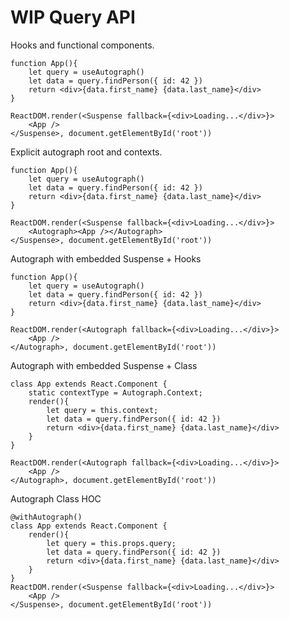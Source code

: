 # WIP Query API

Hooks and functional components.

    function App(){
        let query = useAutograph()
        let data = query.findPerson({ id: 42 })
        return <div>{data.first_name} {data.last_name}</div>
    }

    ReactDOM.render(<Suspense fallback={<div>Loading...</div>}>
        <App />
    </Suspense>, document.getElementById('root'))


Explicit autograph root and contexts.

    function App(){
        let query = useAutograph()
        let data = query.findPerson({ id: 42 })
        return <div>{data.first_name} {data.last_name}</div>
    }

    ReactDOM.render(<Suspense fallback={<div>Loading...</div>}>
        <Autograph><App /></Autograph>
    </Suspense>, document.getElementById('root'))


Autograph with embedded Suspense + Hooks


    function App(){
        let query = useAutograph()
        let data = query.findPerson({ id: 42 })
        return <div>{data.first_name} {data.last_name}</div>
    }

    ReactDOM.render(<Autograph fallback={<div>Loading...</div>}>
        <App />
    </Autograph>, document.getElementById('root'))


Autograph with embedded Suspense + Class

    class App extends React.Component {
        static contextType = Autograph.Context;
        render(){
            let query = this.context;
            let data = query.findPerson({ id: 42 })
            return <div>{data.first_name} {data.last_name}</div>
        }
    }

    ReactDOM.render(<Autograph fallback={<div>Loading...</div>}>
        <App />
    </Autograph>, document.getElementById('root'))


Autograph Class HOC

    @withAutograph()
    class App extends React.Component {
        render(){
            let query = this.props.query;
            let data = query.findPerson({ id: 42 })
            return <div>{data.first_name} {data.last_name}</div>
        }
    }
    ReactDOM.render(<Suspense fallback={<div>Loading...</div>}>
        <App />
    </Suspense>, document.getElementById('root'))



